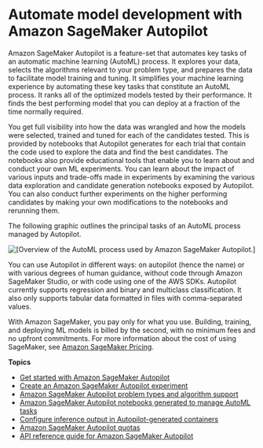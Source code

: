 # Automate model development with Amazon SageMaker Autopilot<a name="autopilot-automate-model-development"></a>

Amazon SageMaker Autopilot is a feature\-set that automates key tasks of an automatic machine learning \(AutoML\) process\. It explores your data, selects the algorithms relevant to your problem type, and prepares the data to facilitate model training and tuning\. It simplifies your machine learning experience by automating these key tasks that constitute an AutoML process\. It ranks all of the optimized models tested by their performance\. It finds the best performing model that you can deploy at a fraction of the time normally required\. 

You get full visibility into how the data was wrangled and how the models were selected, trained and tuned for each of the candidates tested\. This is provided by notebooks that Autopilot generates for each trial that contain the code used to explore the data and find the best candidates\. The notebooks also provide educational tools that enable you to learn about and conduct your own ML experiments\. You can learn about the impact of various inputs and trade\-offs made in experiments by examining the various data exploration and candidate generation notebooks exposed by Autopilot\. You can also conduct further experiments on the higher performing candidates by making your own modifications to the notebooks and rerunning them\.

The following graphic outlines the principal tasks of an AutoML process managed by Autopilot\.

![\[Overview of the AutoML process used by Amazon SageMaker Autopilot.\]](http://docs.aws.amazon.com/sagemaker/latest/dg/images/Autopilot-process-graphic-1.png)

You can use Autopilot in different ways: on autopilot \(hence the name\) or with various degrees of human guidance, without code through Amazon SageMaker Studio, or with code using one of the AWS SDKs\. Autopilot currently supports regression and binary and multiclass classification\. It also only supports tabular data formatted in files with comma\-separated values\.

With Amazon SageMaker, you pay only for what you use\. Building, training, and deploying ML models is billed by the second, with no minimum fees and no upfront commitments\. For more information about the cost of using SageMaker, see [Amazon SageMaker Pricing](http://aws.amazon.com/sagemaker/pricing)\.

**Topics**
+ [Get started with Amazon SageMaker Autopilot](autopilot-automate-model-development-get-started.md)
+ [Create an Amazon SageMaker Autopilot experiment](autopilot-automate-model-development-create-experiment.md)
+ [Amazon SageMaker Autopilot problem types and algorithm support](autopilot-automate-model-development-problem-types.md)
+ [Amazon SageMaker Autopilot notebooks generated to manage AutoML tasks](autopilot-automate-model-development-notebook-output.md)
+ [Configure inference output in Autopilot\-generated containers](autopilot-automate-model-development-container-output.md)
+ [Amazon SageMaker Autopilot quotas](autopilot-quotas.md)
+ [API reference guide for Amazon SageMaker Autopilot](autopilot-reference.md)